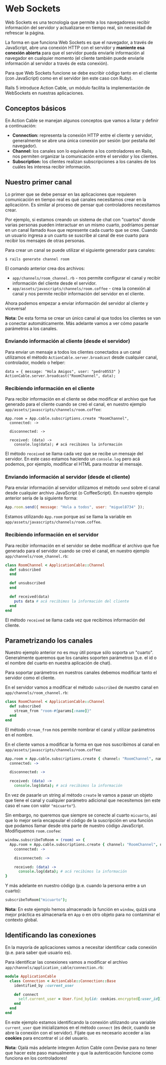# Web Sockets

Web Sockets es una tecnología que permite a los navegadoress recibir información del servidor y actualizarse en tiempo real, sin necesidad de refrescar la página.

La forma en que funciona Web Sockets es que el navegador, a través de JavaScript, abre una conexión HTTP con el servidor y **maniente esa conexión abierta** para que el servidor pueda enviarle información al navegador en cualquier momento (el cliente también puede enviarle información al servidor a través de esta conexión).

Para que Web Sockets funcione se debe escribir código tanto en el cliente (con JavaScript) como en el servidor (en este caso con Ruby).

Rails 5 introduce Action Cable, un módulo facilita la implementación de WebSockets en nuestras aplicaciones.

## Conceptos básicos

En Action Cable se manejan algunos conceptos que vamos a listar y definir a continuación:

* **Connection:** representa la conexión HTTP entre el cliente y servidor, generalmente se abre una única conexión por sesión (por pestaña del navegador).
* **Channel:** los canales son lo equivalente a los controladores en Rails, nos permiten organizar la comunicación entre el servidor y los clientes.
* **Subscription:** los clientes realizan subscripciones a los canales de los cuáles les interesa recibir información.

## Nuestro primer canal

Lo primer que se debe pensar en las aplicaciones que requieren comunicación en tiempo real es qué canales necesitamos crear en la aplicaciónn. Es similar al proceso de pensar qué controladores necesitamos crear.

Por ejemplo, si estamos creando un sistema de chat con "cuartos" donde varias personas pueden interactuar en un mismo cuarto, podríamos pensar en un canal llamado `Room` que represente cada cuarto que se cree. Cuando un usuario ingresa a un cuarto se suscribe al canal de ese cuarto para recibir los mensajes de otras personas.

Para crear un canal se puede utilizar el siguiente generador para canales:

```
$ rails generate channel room
```

El comando anterior crea dos archivos:

* `app/channels/room_channel.rb` - nos permite configurar el canal y recibir información del cliente desde el servidor.
* `app/assets/javascripts/channels/room.coffee` - crea la conexión al canal y nos permite recibir información del servidor en el cliente.

Ahora podemos empezar a enviar información del servidor al cliente y viceversa!

**Nota:** De esta forma se crear un único canal al que todos los clientes se van a conectar automáticamente. Más adelante vamos a ver cómo pasarle parámetros a los canales.

### Enviando información al cliente (desde el servidor)

Para enviar un mensaje a todos los clientes conectados a un canal utilizamos el método `ActionCable.server.broadcast` desde cualquier canal, controlador, modelo o helper:

```
data = { message: "Hola Amigos", user: "pedro0553" }
ActionCable.server.broadcast("RoomChannel", data);
```

### Recibiendo información en el cliente

Para recibir información en el cliente se debe modificar el archivo que fue generado para el cliente cuando se creó el canal, en nuestro ejemplo `app/assets/javascripts/channels/room.coffee`:

```
App.room = App.cable.subscriptions.create "RoomChannel",
  connected: ->

  disconnected: ->

  received: (data) ->
    console.log(data); # acá recibimos la información
```

El método `received` se llama cada vez que se recibe un mensaje del servidor. En este caso estamos haciendo un `console.log` pero acá podemos, por ejemplo, modificar el HTML para mostrar el mensaje.

### Enviando información al servidor (desde el cliente)

Para enviar información al servidor utilizamos el método `send` sobre el canal desde cualquier archivo JavaScript (o CoffeeScript). En nuestro ejemplo anterior sería de la siguiente forma:

```javascript
App.room.send({ message: "Hola a todos", user: "miguel8734" });
```

Estamos utilizando `App.room` porque así se llama la variable en `app/assets/javascripts/channels/room.coffee`.

### Recibiendo información en el servidor

Para recibir información en el servidor se debe modificar el archivo que fue generado para el servidor cuando se creó el canal, en nuestro ejemplo `app/channels/room_channel.rb`:

```ruby
class RoomChannel < ApplicationCable::Channel
  def subscribed
  end

  def unsubscribed
  end

  def received(data)
    puts data # acá recibimos la información del cliente
  end
end
```

El método `received` se llama cada vez que recibimos información del cliente.

## Parametrizando los canales

Nuestro ejemplo anterior no es muy útil porque sólo soporta un "cuarto". Generalmente queremos que los canales soporten parámetros (p.e. el id o el nombre del cuarto en nuestra aplicación de chat).

Para soportar parámetros en nuestros canales debemos modificar tanto el servidor como el cliente.

En el servidor vamos a modificar el método `subscribed` de nuestro canal en `app/channels/room_channel.rb`:

```ruby
class RoomChannel < ApplicationCable::Channel
  def subscribed
    stream_from "room-#{params[:name]}"
  end
end
```

El método `stream_from` nos permite nombrar el canal y utilizar parámetros en el nombre.

En el cliente vamos a modificar la forma en que nos suscribimos al canal en `app/assets/javascripts/channels/room.coffee`:

```coffeescript
App.room = App.cable.subscriptions.create { channel: "RoomChannel", name: "micuarto" },
  connected: ->

  disconnected: ->

  received: (data) ->
    console.log(data); # acá recibimos la información
```

En vez de pasarle un string al método `create` le vamos a pasar un objeto que tiene el canal y cualquier parámetro adicional que necesitemos (en este caso el `name` con valor `"micuarto"`).

Sin embargo, no queremos que siempre se conecte al cuarto `micuarto`, así que lo mejor sería encapsular el código de la suscripción en una función que podamos llamar desde otra parte de nuestro código JavaScript. Modifiquemos `room.coofee`:

```coffeescript
window.subscribeToRoom = (room) => {
  App.room = App.cable.subscriptions.create { channel: "RoomChannel", name: room },
    cconnected: ->

    disconnected: ->

    received: (data) ->
      console.log(data); # acá recibimos la información
}
```

Y más adelante en nuestro código (p.e. cuando la persona entre a un cuarto):

```coffeescript
subscribeToRoom("micuarto");
```

**Nota:** En este ejemplo hemos almacenado la función en `window`, quizá una mejor práctica es almacenarla en `App` o en otro objeto para no contaminar el contexto global.

## Identificando las conexiones

En la mayoría de aplicaciones vamos a necesitar identificar cada conexión (p.e. para saber qué usuario es).

Para identificar las conexiones vamos a modificar el archivo `app/channels/application_cable/connection.rb`:

```ruby
module ApplicationCable
  class Connection < ActionCable::Connection::Base
    identified_by :current_user

    def connect
      self.current_user = User.find_by(id: cookies.encrypted[:user_id])
    end
  end
end
```

En este ejemplo estamos identificando la conexión utilizando una variable `current_user` que inicializamos en el método `connect` (es decir, cuando se abre la conexión con el servidor). Fíjate que es necesario acceder a las **cookies** para encontrar el `id` del usuario.

**Nota:** Ojalá más adelante integren Action Cable conn Devise para no tener que hacer este paso manualmente y que la autenticación funcione como funciona en los controladores!
